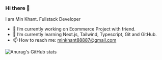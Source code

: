 ### Hi there 👋

I am Min Khant. Fullstack Developer

- 🔭 I’m currently working on Ecommerce Project with friend.
- 🌱 I’m currently learning Next.js, Tailwind, Typescript, Git and GitHub.
- 📫 How to reach me: minkhant88887@gmail.com
<!--- ⚡ Fun fact: You may think I am very shy and introvert before you don't know me.-->

![Anurag's GitHub stats](https://github-readme-stats.vercel.app/api?username=anuraghazra&show_icons=true&theme=tokyonight)



<!--  👯 I’m looking to collaborate on ... -->

